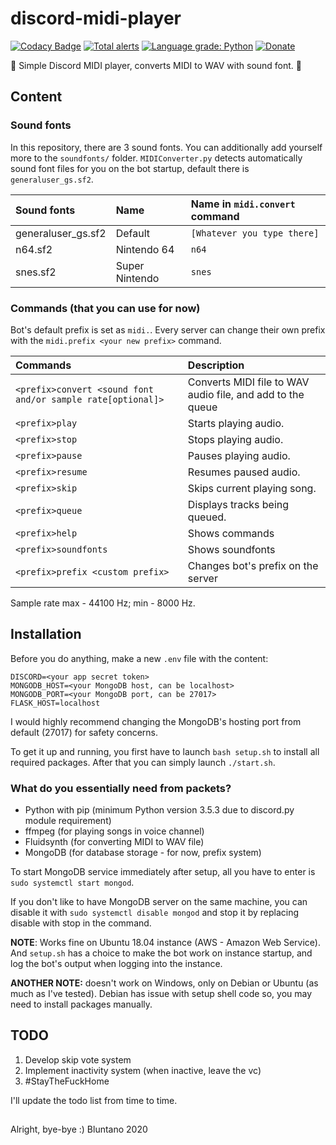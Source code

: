 # discord-midi-player
[![Codacy Badge](https://api.codacy.com/project/badge/Grade/cb07b219f17b4868bda23eef13afdbf4)](https://app.codacy.com/manual/bluntano/discord-midi-player?utm_source=github.com&utm_medium=referral&utm_content=bluntano/discord-midi-player&utm_campaign=Badge_Grade_Dashboard)
[![Total alerts](https://img.shields.io/lgtm/alerts/g/bluntano/discord-midi-player.svg?logo=lgtm&logoWidth=18)](https://lgtm.com/projects/g/bluntano/discord-midi-player/alerts/) [![Language grade: Python](https://img.shields.io/lgtm/grade/python/g/bluntano/discord-midi-player.svg?logo=lgtm&logoWidth=18)](https://lgtm.com/projects/g/bluntano/discord-midi-player/context:python) [![Donate](https://img.shields.io/badge/Donate-PayPal-green.svg)](https://www.paypal.me/ellarto)

 🎵 Simple Discord MIDI player, converts MIDI to WAV with sound font. 🎵

## Content

### Sound fonts

In this repository, there are 3 sound fonts. You can additionally add yourself more to the `soundfonts/` folder. `MIDIConverter.py` detects automatically sound font files for you on the bot startup, default there is `generaluser_gs.sf2`.

| Sound fonts         | Name            | Name in `midi.convert` command |
| :------------------ | :-------------- | :----------------------------- |
| generaluser_gs.sf2  | Default         | `[Whatever you type there]`    |
| n64.sf2             | Nintendo 64     | `n64`                          |
| snes.sf2            | Super Nintendo  | `snes`                         |

### Commands (that you can use for now)

Bot's default prefix is set as `midi.`. Every server can change their own prefix with the `midi.prefix <your new prefix>` command.

| Commands                                                        | Description                           |
| :-------------------------------------------------------------- | :------------------------------------ |
| `<prefix>convert <sound font and/or sample rate[optional]>`     | Converts MIDI file to WAV audio file, and add to the queue |
| `<prefix>play`                                                  | Starts playing audio.                 |
| `<prefix>stop`                                                  | Stops playing audio.                  |
| `<prefix>pause`                                                 | Pauses playing audio.                 |
| `<prefix>resume`                                                | Resumes paused audio.                 |
| `<prefix>skip`                                                  | Skips current playing song.           |
| `<prefix>queue`                                                 | Displays tracks being queued.         |
| `<prefix>help`                                                  | Shows commands                        |
| `<prefix>soundfonts`                                            | Shows soundfonts                      |
| `<prefix>prefix <custom prefix>`                                | Changes bot's prefix on the server    |

Sample rate max - 44100 Hz; min - 8000 Hz.

## Installation

Before you do anything, make a new `.env` file with the content:
```
DISCORD=<your app secret token>
MONGODB_HOST=<your MongoDB host, can be localhost>
MONGODB_PORT=<your MongoDB port, can be 27017>
FLASK_HOST=localhost
```

I would highly recommend changing the MongoDB's hosting port from default (27017) for safety concerns.

To get it up and running, you first have to launch `bash setup.sh` to install all required packages. After that you can simply launch `./start.sh`.

### What do you essentially need from packets?

- Python with pip (minimum Python version 3.5.3 due to discord.py module requirement)
- ffmpeg (for playing songs in voice channel)
- Fluidsynth (for converting MIDI to WAV file)
- MongoDB (for database storage - for now, prefix system)

To start MongoDB service immediately after setup, all you have to enter is `sudo systemctl start mongod`.

If you don't like to have MongoDB server on the same machine, you can disable it with `sudo systemctl disable mongod` and stop it by replacing disable with stop in the command.

**NOTE**: Works fine on Ubuntu 18.04 instance (AWS - Amazon Web Service). And `setup.sh` has a choice to make the bot work on instance startup, and log the bot's output when logging into the instance.

**ANOTHER NOTE:** doesn't work on Windows, only on Debian or Ubuntu (as much as I've tested). Debian has issue with setup shell code so, you may need to install packages manually.

## TODO

1. Develop skip vote system
2. Implement inactivity system (when inactive, leave the vc)
3. #StayTheFuckHome

I'll update the todo list from time to time.

## 

Alright, bye-bye :) Bluntano 2020
